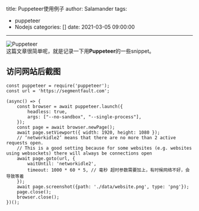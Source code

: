 title: Puppeteer使用例子
author: Salamander
tags:
  - puppeteer
  - Nodejs
categories: []
date: 2021-03-05 09:00:00
---
![Puppeteer](https://s3.ax1x.com/2021/03/05/6eGwVJ.png)  
这篇文章很简单呢，就是记录一下用**Puppeteer**的一些snippet。

<!-- more -->


## 访问网站后截图
```
const puppeteer = require('puppeteer');
const url = 'https://segmentfault.com';

(async() => {
    const browser = await puppeteer.launch({
        headless: true,
        args: ["--no-sandbox", "--single-process"],
    });
    const page = await browser.newPage();
    await page.setViewport({ width: 1920, height: 1080 });
    // ‘networkidle2’ means that there are no more than 2 active requests open. 
    // This is a good setting because for some websites (e.g. websites using websockets) there will always be connections open
    await page.goto(url, {
        waitUntil: 'networkidle2',
        timeout: 1000 * 60 * 5, // 毫秒 超时参数需要加上，有时候网络不好，会导致等着
    });
    await page.screenshot({path: './data/website.png', type: 'png'});
    page.close();
    browser.close();
})();
```